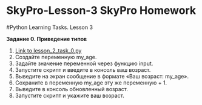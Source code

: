 # SkyPro-Lesson-3 SkyPro Homework
#Python Learning Tasks. Lesson 3

**Задание 0. Приведение типов**

1. [Link to lesson_2_task_0.py](https://github.com/mboldacova/SkyPro-Lesson-2/blob/main/lesson_2_task_0.py)
2. Создайте переменную my_age.
3. Задайте значение переменной через функцию input.
4. Запустите скрипт и введите в консоль ваш возраст.
5. Выведите на экран сообщение в формате «Ваш возраст: my_age».
6. Сохраните в переменную my_age эту же переменную + 1.    
7. Выведите в консоль обновленный возраст.
8. Запустите скрипт и укажите ваш возраст.

